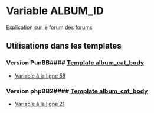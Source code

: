 # Variable ALBUM_ID
[Explication sur le forum des forums](http://forum.forumactif.com/t294113-listing-des-variables#ALBUM_ID)
## Utilisations dans les templates
### Version PunBB#### [Template album_cat_body](punbb/album_cat_body.md)
* [Variable à la ligne 58](../punbb/album_cat_body.tpl#L58)
### Version phpBB2#### [Template album_cat_body](subsilver/album_cat_body.md)
* [Variable à la ligne 21](../subsilver/album_cat_body.tpl#L21)